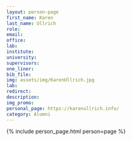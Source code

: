 ```yaml
---
layout: person-page
first_name: Karen
last_name: Ullrich 
role:
email: 
office:
lab: 
institute:
university:
supervisors:
one_liner:
bib_file:
img: assets/img/KarenUllrich.jpg
lab:
redirect:
description:
img_promo:
personal_page: https://karenullrich.info/
category: Alumni
---
```


{% include person_page.html person=page %}
